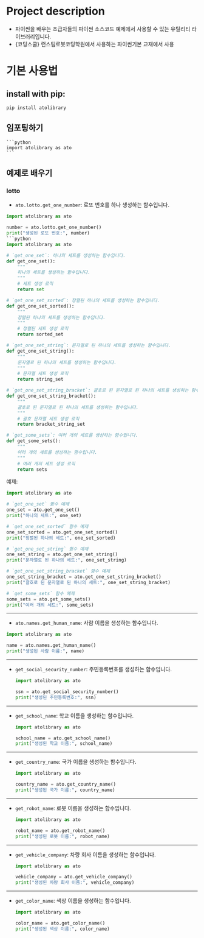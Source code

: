 # Project description
  * 파이썬을 배우는 초급자들의 파이썬 소스코드 예제에서 사용할 수 있는 유틸리티 라이브러리입니다. 
  * {코딩스쿨} 런스팀로봇코딩학원에서 사용하는 파이썬기본 교재에서 사용

# 기본 사용법
## install with pip:
```shell
pip install atolibrary
```

## 임포팅하기 
    ```python
    import atolibrary as ato
    ```

## 예제로 배우기 
### lotto 
* `ato.lotto.get_one_number`: 로또 번호를 하나 생성하는 함수입니다.

```python
import atolibrary as ato

number = ato.lotto.get_one_number()
print("생성된 로또 번호:", number)
```python
import atolibrary as ato

# `get_one_set`: 하나의 세트를 생성하는 함수입니다.
def get_one_set():
    """
    하나의 세트를 생성하는 함수입니다.
    """
    # 세트 생성 로직
    return set

# `get_one_set_sorted`: 정렬된 하나의 세트를 생성하는 함수입니다.
def get_one_set_sorted():
    """
    정렬된 하나의 세트를 생성하는 함수입니다.
    """
    # 정렬된 세트 생성 로직
    return sorted_set

# `get_one_set_string`: 문자열로 된 하나의 세트를 생성하는 함수입니다.
def get_one_set_string():
    """
    문자열로 된 하나의 세트를 생성하는 함수입니다.
    """
    # 문자열 세트 생성 로직
    return string_set

# `get_one_set_string_bracket`: 괄호로 된 문자열로 된 하나의 세트를 생성하는 함수입니다.
def get_one_set_string_bracket():
    """
    괄호로 된 문자열로 된 하나의 세트를 생성하는 함수입니다.
    """
    # 괄호 문자열 세트 생성 로직
    return bracket_string_set

# `get_some_sets`: 여러 개의 세트를 생성하는 함수입니다.
def get_some_sets():
    """
    여러 개의 세트를 생성하는 함수입니다.
    """
    # 여러 개의 세트 생성 로직
    return sets
```

예제:

```python
import atolibrary as ato

# `get_one_set` 함수 예제
one_set = ato.get_one_set()
print("하나의 세트:", one_set)

# `get_one_set_sorted` 함수 예제
one_set_sorted = ato.get_one_set_sorted()
print("정렬된 하나의 세트:", one_set_sorted)

# `get_one_set_string` 함수 예제
one_set_string = ato.get_one_set_string()
print("문자열로 된 하나의 세트:", one_set_string)

# `get_one_set_string_bracket` 함수 예제
one_set_string_bracket = ato.get_one_set_string_bracket()
print("괄호로 된 문자열로 된 하나의 세트:", one_set_string_bracket)

# `get_some_sets` 함수 예제
some_sets = ato.get_some_sets()
print("여러 개의 세트:", some_sets)
```
---  
* `ato.names.get_human_name`: 사람 이름을 생성하는 함수입니다.

```python
import atolibrary as ato

name = ato.names.get_human_name()
print("생성된 사람 이름:", name)
```
---  
* `get_social_security_number`: 주민등록번호를 생성하는 함수입니다.
    ```python
    import atolibrary as ato

    ssn = ato.get_social_security_number()
    print("생성된 주민등록번호:", ssn)
    ```
---  
* `get_school_name`: 학교 이름을 생성하는 함수입니다.
    ```python
    import atolibrary as ato

    school_name = ato.get_school_name()
    print("생성된 학교 이름:", school_name)
    ```
---  
* `get_country_name`: 국가 이름을 생성하는 함수입니다.
    ```python
    import atolibrary as ato

    country_name = ato.get_country_name()
    print("생성된 국가 이름:", country_name)
    ```
---  
* `get_robot_name`: 로봇 이름을 생성하는 함수입니다.
    ```python
    import atolibrary as ato

    robot_name = ato.get_robot_name()
    print("생성된 로봇 이름:", robot_name)
    ```
---  
* `get_vehicle_company`: 차량 회사 이름을 생성하는 함수입니다.
    ```python
    import atolibrary as ato

    vehicle_company = ato.get_vehicle_company()
    print("생성된 차량 회사 이름:", vehicle_company)
    ```
---  
* `get_color_name`: 색상 이름을 생성하는 함수입니다.
    ```python
    import atolibrary as ato

    color_name = ato.get_color_name()
    print("생성된 색상 이름:", color_name)
    ```
